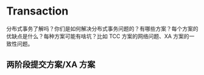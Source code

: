 # Transaction

分布式事务了解吗？你们是如何解决分布式事务问题的？有哪些方案？每个方案的优缺点是什么？每种方案可能有啥坑？比如 TCC 方案的网络问题、XA 方案的一致性问题。

## 两阶段提交方案/XA 方案
















